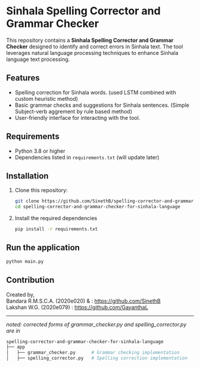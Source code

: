# Sinhala Spelling Corrector and Grammar Checker

This repository contains a **Sinhala Spelling Corrector and Grammar Checker** designed to identify and correct errors in Sinhala text. The tool leverages natural language processing techniques to enhance Sinhala language text processing.

## Features

- Spelling correction for Sinhala words. (used LSTM combined with custom heuristic method)
- Basic grammar checks and suggestions for Sinhala sentences. (Simple Subject-verb aggrement by rule based method)
- User-friendly interface for interacting with the tool. 

## Requirements

- Python 3.8 or higher
- Dependencies listed in `requirements.txt` (will update later)

## Installation

1. Clone this repository:
   ```bash
   git clone https://github.com/SinethB/spelling-corrector-and-grammar-checker-for-sinhala-language.git
   cd spelling-corrector-and-grammar-checker-for-sinhala-language
2. Install the required dependencies
   ```bash
   pip install -r requirements.txt

## Run the application
   ```bash
   python main.py
   ```
## Contribution
Created by,  
Bandara R.M.S.C.A. (2020e020) & : https://github.com/SinethB  
Lakshan W.G. (2020e079) : https://github.com/GayanthaL  

---  
*noted: corrected forms of grammar_checker.py and spelling_corrector.py are in*
```bash
spelling-corrector-and-grammar-checker-for-sinhala-language
├── app
│   ├── grammar_checker.py      # Grammar checking implementation
│   ├── spelling_corrector.py   # Spelling correction implementation


